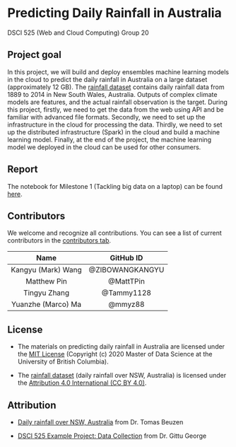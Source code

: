 # Predicting Daily Rainfall in Australia 

DSCI 525 (Web and Cloud Computing) Group 20

## Project goal

In this project, we will build and deploy ensembles machine learning models in the cloud to predict the daily rainfall in Australia
on a large dataset (approximately 12 GB). The [rainfall dataset](https://figshare.com/articles/dataset/Daily_rainfall_over_NSW_Australia/14096681) 
contains daily rainfall data from 1889 to 2014 in New South Wales,
Australia. Outputs of complex climate models are features, and the actual rainfall observation is the target. 
During this project, firstly, we need to get the data from the web using API and be familiar with advanced file formats. 
Secondly, we need to set up the infrastructure in the cloud for processing the data. 
Thirdly, we need to set up the distributed infrastructure (Spark) in the cloud and build a machine learning model. 
Finally, at the end of the project, the machine learning model we deployed in the cloud can be used for other consumers.


## Report

The notebook for Milestone 1 (Tackling big data on a laptop) can be found [here]().


## Contributors

We welcome and recognize all contributions. You can see a list of current contributors in the [contributors tab](https://github.com/UBC-MDS/525_group-20/graphs/contributors).

| Name  | GitHub ID | 
| :---: | :----------: | 
| Kangyu (Mark) Wang  | @ZIBOWANGKANGYU |
| Matthew Pin  | @MattTPin |
| Tingyu Zhang | @Tammy1128|
| Yuanzhe (Marco) Ma | @mmyz88|

## License

- The materials on predicting daily rainfall in Australia are licensed under the [MIT License](https://github.com/git/git-scm.com/blob/main/MIT-LICENSE.txt) (Copyright (c) 2020 Master of Data Science at the University of British Columbia).

- The [rainfall dataset](https://figshare.com/articles/dataset/Daily_rainfall_over_NSW_Australia/14096681) (daily rainfall over NSW, Australia) is licensed under the [Attribution 4.0 International (CC BY 4.0)](https://creativecommons.org/licenses/by/4.0/).

## Attribution


- [Daily rainfall over NSW, Australia](https://figshare.com/articles/dataset/Daily_rainfall_over_NSW_Australia/14096681) from Dr. Tomas Beuzen

- [DSCI 525 Example Project: Data Collection](https://github.ubc.ca/MDS-2020-21/DSCI_525_web-cloud-comp_students/blob/master/get_data.ipynb) from Dr. Gittu George

